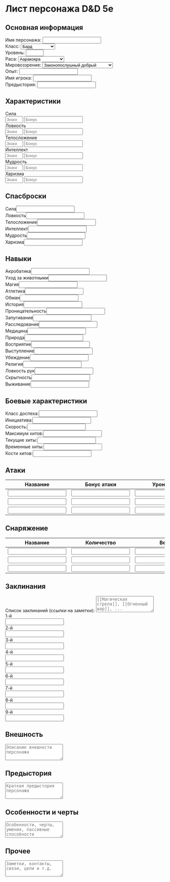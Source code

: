 <!-- Лист персонажа D&D 5e (ручное заполнение, максимально приближен к официальному) -->
<div class="character-sheet">
  <div class="header">
    <h1>Лист персонажа D&D 5e</h1>
  </div>

  <div class="section">
    <h2>Основная информация</h2>
    <div class="grid-2">
      <div class="field">
        <label>Имя персонажа:</label>
        <input type="text" />
      </div>
      <div class="field">
        <label>Класс:</label>
        <select>
          <option>Бард</option>
          <option>Варвар</option>
          <option>Воин</option>
          <option>Волшебник</option>
          <option>Друид</option>
          <option>Жрец</option>
          <option>Изобретатель</option>
          <option>Колдун</option>
          <option>Монах</option>
          <option>Паладин</option>
          <option>Плут</option>
          <option>Следопыт</option>
          <option>Чародей</option>
        </select>
      </div>
      <div class="field">
        <label>Уровень:</label>
        <input type="number" min="1" max="20" />
      </div>
      <div class="field">
        <label>Раса:</label>
        <select>
          <option>Ааракокра</option>
          <option>Аасимар</option>
          <option>Автогном</option>
          <option>Астральный эльф</option>
          <option>Багбир</option>
          <option>Ведалкен</option>
          <option>Вердан</option>
          <option>Гибрид Симиков</option>
          <option>Гит</option>
          <option>Гифф</option>
          <option>Гном</option>
          <option>Гоблин</option>
          <option>Голиаф</option>
          <option>Грунг</option>
          <option>Дварф</option>
          <option>Дженази</option>
          <option>Драконорождённый</option>
          <option>Зайцегон</option>
          <option>Калаштар</option>
          <option>Кендер</option>
          <option>Кенку</option>
          <option>Кентавр</option>
          <option>Кобольд</option>
          <option>Кованый</option>
          <option>Леонин</option>
          <option>Локата</option>
          <option>Локсодон</option>
          <option>Людоящер</option>
          <option>Минотавр</option>
          <option>Орк</option>
          <option>Плазмоид</option>
          <option>Полуорк</option>
          <option>Полурослик</option>
          <option>Полуэльф</option>
          <option>Сатир</option>
          <option>Совлин</option>
          <option>Табакси</option>
          <option>Тифлинг</option>
          <option>Тортл</option>
          <option>Три-крин</option>
          <option>Тритон</option>
          <option>Фирболг</option>
          <option>Фэйри</option>
          <option>Хадози</option>
          <option>Хобгоблин</option>
          <option>Чейнджлинг</option>
          <option>Человек</option>
          <option>Шифтер</option>
          <option>Эльф</option>
          <option>Юань-ти</option>
        </select>
      </div>
      <div class="field">
        <label>Мировоззрение:</label>
        <select>
          <option>Законопослушный добрый</option>
          <option>Нейтральный добрый</option>
          <option>Хаотичный добрый</option>
          <option>Законопослушный нейтральный</option>
          <option>Истинно нейтральный</option>
          <option>Хаотичный нейтральный</option>
          <option>Законопослушный злой</option>
          <option>Нейтральный злой</option>
          <option>Хаотичный злой</option>
        </select>
      </div>
      <div class="field">
        <label>Опыт:</label>
        <input type="number" />
      </div>
      <div class="field">
        <label>Имя игрока:</label>
        <input type="text" />
      </div>
      <div class="field">
        <label>Предыстория:</label>
        <input type="text" />
      </div>
    </div>
  </div>

  <div class="section">
    <h2>Характеристики</h2>
    <div class="grid-6">
      <div class="ability">
        <div class="ability-name">Сила</div>
        <input type="number" min="1" max="30" placeholder="Значение" />
        <input type="number" placeholder="Бонус" />
      </div>
      <div class="ability">
        <div class="ability-name">Ловкость</div>
        <input type="number" min="1" max="30" placeholder="Значение" />
        <input type="number" placeholder="Бонус" />
      </div>
      <div class="ability">
        <div class="ability-name">Телосложение</div>
        <input type="number" min="1" max="30" placeholder="Значение" />
        <input type="number" placeholder="Бонус" />
      </div>
      <div class="ability">
        <div class="ability-name">Интеллект</div>
        <input type="number" min="1" max="30" placeholder="Значение" />
        <input type="number" placeholder="Бонус" />
      </div>
      <div class="ability">
        <div class="ability-name">Мудрость</div>
        <input type="number" min="1" max="30" placeholder="Значение" />
        <input type="number" placeholder="Бонус" />
      </div>
      <div class="ability">
        <div class="ability-name">Харизма</div>
        <input type="number" min="1" max="30" placeholder="Значение" />
        <input type="number" placeholder="Бонус" />
      </div>
    </div>
  </div>

  <div class="section">
    <h2>Спасброски</h2>
    <div class="grid-3">
      <div class="saving-throw"><label>Сила</label><input type="number" /></div>
      <div class="saving-throw"><label>Ловкость</label><input type="number" /></div>
      <div class="saving-throw"><label>Телосложение</label><input type="number" /></div>
      <div class="saving-throw"><label>Интеллект</label><input type="number" /></div>
      <div class="saving-throw"><label>Мудрость</label><input type="number" /></div>
      <div class="saving-throw"><label>Харизма</label><input type="number" /></div>
    </div>
  </div>

  <div class="section">
    <h2>Навыки</h2>
    <div class="grid-3">
      <div class="skill"><label>Акробатика</label><input type="number" /></div>
      <div class="skill"><label>Уход за животными</label><input type="number" /></div>
      <div class="skill"><label>Магия</label><input type="number" /></div>
      <div class="skill"><label>Атлетика</label><input type="number" /></div>
      <div class="skill"><label>Обман</label><input type="number" /></div>
      <div class="skill"><label>История</label><input type="number" /></div>
      <div class="skill"><label>Проницательность</label><input type="number" /></div>
      <div class="skill"><label>Запугивание</label><input type="number" /></div>
      <div class="skill"><label>Расследование</label><input type="number" /></div>
      <div class="skill"><label>Медицина</label><input type="number" /></div>
      <div class="skill"><label>Природа</label><input type="number" /></div>
      <div class="skill"><label>Восприятие</label><input type="number" /></div>
      <div class="skill"><label>Выступление</label><input type="number" /></div>
      <div class="skill"><label>Убеждение</label><input type="number" /></div>
      <div class="skill"><label>Религия</label><input type="number" /></div>
      <div class="skill"><label>Ловкость рук</label><input type="number" /></div>
      <div class="skill"><label>Скрытность</label><input type="number" /></div>
      <div class="skill"><label>Выживание</label><input type="number" /></div>
    </div>
  </div>

  <div class="section">
    <h2>Боевые характеристики</h2>
    <div class="grid-3">
      <div class="field"><label>Класс доспеха:</label><input type="number" /></div>
      <div class="field"><label>Инициатива:</label><input type="number" /></div>
      <div class="field"><label>Скорость:</label><input type="number" /></div>
      <div class="field"><label>Максимум хитов:</label><input type="number" /></div>
      <div class="field"><label>Текущие хиты:</label><input type="number" /></div>
      <div class="field"><label>Временные хиты:</label><input type="number" /></div>
      <div class="field"><label>Кости хитов:</label><input type="text" /></div>
    </div>
  </div>

  <div class="section">
    <h2>Атаки</h2>
    <table>
      <thead>
        <tr>
          <th>Название</th>
          <th>Бонус атаки</th>
          <th>Урон/Тип</th>
        </tr>
      </thead>
      <tbody>
        <tr>
          <td><input type="text" /></td>
          <td><input type="text" /></td>
          <td><input type="text" /></td>
        </tr>
        <tr>
          <td><input type="text" /></td>
          <td><input type="text" /></td>
          <td><input type="text" /></td>
        </tr>
        <tr>
          <td><input type="text" /></td>
          <td><input type="text" /></td>
          <td><input type="text" /></td>
        </tr>
      </tbody>
    </table>
  </div>

  <div class="section">
    <h2>Снаряжение</h2>
    <table>
      <thead>
        <tr>
          <th>Название</th>
          <th>Количество</th>
          <th>Вес</th>
        </tr>
      </thead>
      <tbody>
        <tr>
          <td><input type="text" /></td>
          <td><input type="number" /></td>
          <td><input type="number" step="0.1" /></td>
        </tr>
        <tr>
          <td><input type="text" /></td>
          <td><input type="number" /></td>
          <td><input type="number" step="0.1" /></td>
        </tr>
        <tr>
          <td><input type="text" /></td>
          <td><input type="number" /></td>
          <td><input type="number" step="0.1" /></td>
        </tr>
      </tbody>
    </table>
  </div>

  <div class="section">
    <h2>Заклинания</h2>
    <div class="field">
      <label>Список заклинаний (ссылки на заметки):</label>
      <textarea rows="3" placeholder="[[Магическая стрела]], [[Огненный шар]], ..."></textarea>
    </div>
    <div class="grid-9">
      <div class="spell-slot"><div>1-й</div><input type="number" /></div>
      <div class="spell-slot"><div>2-й</div><input type="number" /></div>
      <div class="spell-slot"><div>3-й</div><input type="number" /></div>
      <div class="spell-slot"><div>4-й</div><input type="number" /></div>
      <div class="spell-slot"><div>5-й</div><input type="number" /></div>
      <div class="spell-slot"><div>6-й</div><input type="number" /></div>
      <div class="spell-slot"><div>7-й</div><input type="number" /></div>
      <div class="spell-slot"><div>8-й</div><input type="number" /></div>
      <div class="spell-slot"><div>9-й</div><input type="number" /></div>
    </div>
  </div>

  <div class="section">
    <h2>Внешность</h2>
    <textarea rows="3" placeholder="Описание внешности персонажа"></textarea>
  </div>

  <div class="section">
    <h2>Предыстория</h2>
    <textarea rows="3" placeholder="Краткая предыстория персонажа"></textarea>
  </div>

  <div class="section">
    <h2>Особенности и черты</h2>
    <textarea rows="3" placeholder="Особенности, черты, умения, пассивные способности"></textarea>
  </div>

  <div class="section">
    <h2>Прочее</h2>
    <textarea rows="3" placeholder="Заметки, контакты, связи, цели и т.д."></textarea>
  </div>
</div>